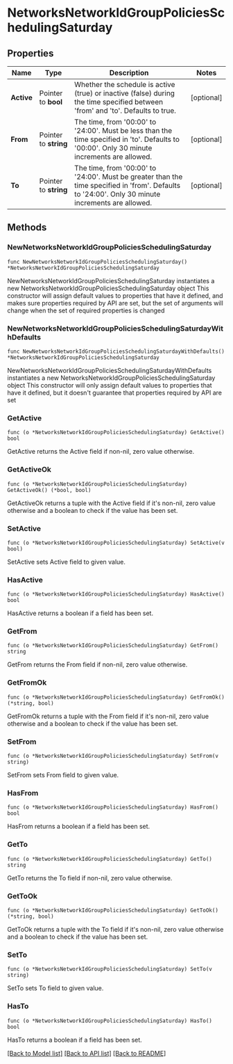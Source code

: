 # NetworksNetworkIdGroupPoliciesSchedulingSaturday

## Properties

Name | Type | Description | Notes
------------ | ------------- | ------------- | -------------
**Active** | Pointer to **bool** | Whether the schedule is active (true) or inactive (false) during the time specified between &#39;from&#39; and &#39;to&#39;. Defaults to true. | [optional] 
**From** | Pointer to **string** | The time, from &#39;00:00&#39; to &#39;24:00&#39;. Must be less than the time specified in &#39;to&#39;. Defaults to &#39;00:00&#39;. Only 30 minute increments are allowed. | [optional] 
**To** | Pointer to **string** | The time, from &#39;00:00&#39; to &#39;24:00&#39;. Must be greater than the time specified in &#39;from&#39;. Defaults to &#39;24:00&#39;. Only 30 minute increments are allowed. | [optional] 

## Methods

### NewNetworksNetworkIdGroupPoliciesSchedulingSaturday

`func NewNetworksNetworkIdGroupPoliciesSchedulingSaturday() *NetworksNetworkIdGroupPoliciesSchedulingSaturday`

NewNetworksNetworkIdGroupPoliciesSchedulingSaturday instantiates a new NetworksNetworkIdGroupPoliciesSchedulingSaturday object
This constructor will assign default values to properties that have it defined,
and makes sure properties required by API are set, but the set of arguments
will change when the set of required properties is changed

### NewNetworksNetworkIdGroupPoliciesSchedulingSaturdayWithDefaults

`func NewNetworksNetworkIdGroupPoliciesSchedulingSaturdayWithDefaults() *NetworksNetworkIdGroupPoliciesSchedulingSaturday`

NewNetworksNetworkIdGroupPoliciesSchedulingSaturdayWithDefaults instantiates a new NetworksNetworkIdGroupPoliciesSchedulingSaturday object
This constructor will only assign default values to properties that have it defined,
but it doesn't guarantee that properties required by API are set

### GetActive

`func (o *NetworksNetworkIdGroupPoliciesSchedulingSaturday) GetActive() bool`

GetActive returns the Active field if non-nil, zero value otherwise.

### GetActiveOk

`func (o *NetworksNetworkIdGroupPoliciesSchedulingSaturday) GetActiveOk() (*bool, bool)`

GetActiveOk returns a tuple with the Active field if it's non-nil, zero value otherwise
and a boolean to check if the value has been set.

### SetActive

`func (o *NetworksNetworkIdGroupPoliciesSchedulingSaturday) SetActive(v bool)`

SetActive sets Active field to given value.

### HasActive

`func (o *NetworksNetworkIdGroupPoliciesSchedulingSaturday) HasActive() bool`

HasActive returns a boolean if a field has been set.

### GetFrom

`func (o *NetworksNetworkIdGroupPoliciesSchedulingSaturday) GetFrom() string`

GetFrom returns the From field if non-nil, zero value otherwise.

### GetFromOk

`func (o *NetworksNetworkIdGroupPoliciesSchedulingSaturday) GetFromOk() (*string, bool)`

GetFromOk returns a tuple with the From field if it's non-nil, zero value otherwise
and a boolean to check if the value has been set.

### SetFrom

`func (o *NetworksNetworkIdGroupPoliciesSchedulingSaturday) SetFrom(v string)`

SetFrom sets From field to given value.

### HasFrom

`func (o *NetworksNetworkIdGroupPoliciesSchedulingSaturday) HasFrom() bool`

HasFrom returns a boolean if a field has been set.

### GetTo

`func (o *NetworksNetworkIdGroupPoliciesSchedulingSaturday) GetTo() string`

GetTo returns the To field if non-nil, zero value otherwise.

### GetToOk

`func (o *NetworksNetworkIdGroupPoliciesSchedulingSaturday) GetToOk() (*string, bool)`

GetToOk returns a tuple with the To field if it's non-nil, zero value otherwise
and a boolean to check if the value has been set.

### SetTo

`func (o *NetworksNetworkIdGroupPoliciesSchedulingSaturday) SetTo(v string)`

SetTo sets To field to given value.

### HasTo

`func (o *NetworksNetworkIdGroupPoliciesSchedulingSaturday) HasTo() bool`

HasTo returns a boolean if a field has been set.


[[Back to Model list]](../README.md#documentation-for-models) [[Back to API list]](../README.md#documentation-for-api-endpoints) [[Back to README]](../README.md)


